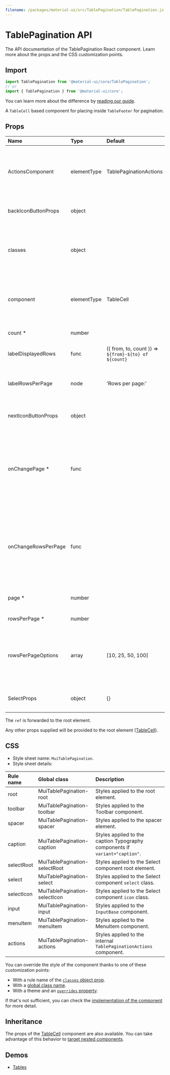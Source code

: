 ```yaml
---
filename: /packages/material-ui/src/TablePagination/TablePagination.js
---
```


<!--- This documentation is automatically generated, do not try to edit it. -->

# TablePagination API

<p class="description">The API documentation of the TablePagination React component. Learn more about the props and the CSS customization points.</p>

## Import

```js
import TablePagination from '@material-ui/core/TablePagination';
// or
import { TablePagination } from '@material-ui/core';
```

You can learn more about the difference by [reading our guide](/guides/minimizing-bundle-size/).

A `TableCell` based component for placing inside `TableFooter` for pagination.

## Props

| Name | Type | Default | Description |
|:-----|:-----|:--------|:------------|
| <span class="prop-name">ActionsComponent</span> | <span class="prop-type">elementType</span> | <span class="prop-default">TablePaginationActions</span> | The component used for displaying the actions. Either a string to use a DOM element or a component. |
| <span class="prop-name">backIconButtonProps</span> | <span class="prop-type">object</span> |  | Props applied to the back arrow [`IconButton`](/api/icon-button/) component. |
| <span class="prop-name">classes</span> | <span class="prop-type">object</span> |  | Override or extend the styles applied to the component. See [CSS API](#css) below for more details. |
| <span class="prop-name">component</span> | <span class="prop-type">elementType</span> | <span class="prop-default">TableCell</span> | The component used for the root node. Either a string to use a DOM element or a component. |
| <span class="prop-name required">count&nbsp;*</span> | <span class="prop-type">number</span> |  | The total number of rows. |
| <span class="prop-name">labelDisplayedRows</span> | <span class="prop-type">func</span> | <span class="prop-default">({ from, to, count }) => `${from}-${to} of ${count}`</span> | Customize the displayed rows label. |
| <span class="prop-name">labelRowsPerPage</span> | <span class="prop-type">node</span> | <span class="prop-default">'Rows per page:'</span> | Customize the rows per page label. Invoked with a `{ from, to, count, page }` object. |
| <span class="prop-name">nextIconButtonProps</span> | <span class="prop-type">object</span> |  | Props applied to the next arrow [`IconButton`](/api/icon-button/) element. |
| <span class="prop-name required">onChangePage&nbsp;*</span> | <span class="prop-type">func</span> |  | Callback fired when the page is changed.<br><br>**Signature:**<br>`function(event: object, page: number) => void`<br>*event:* The event source of the callback<br>*page:* The page selected |
| <span class="prop-name">onChangeRowsPerPage</span> | <span class="prop-type">func</span> |  | Callback fired when the number of rows per page is changed.<br><br>**Signature:**<br>`function(event: object) => void`<br>*event:* The event source of the callback |
| <span class="prop-name required">page&nbsp;*</span> | <span class="prop-type">number</span> |  | The zero-based index of the current page. |
| <span class="prop-name required">rowsPerPage&nbsp;*</span> | <span class="prop-type">number</span> |  | The number of rows per page. |
| <span class="prop-name">rowsPerPageOptions</span> | <span class="prop-type">array</span> | <span class="prop-default">[10, 25, 50, 100]</span> | Customizes the options of the rows per page select field. If less than two options are available, no select field will be displayed. |
| <span class="prop-name">SelectProps</span> | <span class="prop-type">object</span> | <span class="prop-default">{}</span> | Props applied to the rows per page [`Select`](/api/select/) element. |

The `ref` is forwarded to the root element.

Any other props supplied will be provided to the root element ([TableCell](/api/table-cell/)).

## CSS

- Style sheet name: `MuiTablePagination`.
- Style sheet details:

| Rule name | Global class | Description |
|:-----|:-------------|:------------|
| <span class="prop-name">root</span> | <span class="prop-name">MuiTablePagination-root</span> | Styles applied to the root element.
| <span class="prop-name">toolbar</span> | <span class="prop-name">MuiTablePagination-toolbar</span> | Styles applied to the Toolbar component.
| <span class="prop-name">spacer</span> | <span class="prop-name">MuiTablePagination-spacer</span> | Styles applied to the spacer element.
| <span class="prop-name">caption</span> | <span class="prop-name">MuiTablePagination-caption</span> | Styles applied to the caption Typography components if `variant="caption"`.
| <span class="prop-name">selectRoot</span> | <span class="prop-name">MuiTablePagination-selectRoot</span> | Styles applied to the Select component root element.
| <span class="prop-name">select</span> | <span class="prop-name">MuiTablePagination-select</span> | Styles applied to the Select component `select` class.
| <span class="prop-name">selectIcon</span> | <span class="prop-name">MuiTablePagination-selectIcon</span> | Styles applied to the Select component `icon` class.
| <span class="prop-name">input</span> | <span class="prop-name">MuiTablePagination-input</span> | Styles applied to the `InputBase` component.
| <span class="prop-name">menuItem</span> | <span class="prop-name">MuiTablePagination-menuItem</span> | Styles applied to the MenuItem component.
| <span class="prop-name">actions</span> | <span class="prop-name">MuiTablePagination-actions</span> | Styles applied to the internal `TablePaginationActions` component.

You can override the style of the component thanks to one of these customization points:

- With a rule name of the [`classes` object prop](/customization/components/#overriding-styles-with-classes).
- With a [global class name](/customization/components/#overriding-styles-with-global-class-names).
- With a theme and an [`overrides` property](/customization/globals/#css).

If that's not sufficient, you can check the [implementation of the component](https://github.com/mui-org/material-ui/blob/master/packages/material-ui/src/TablePagination/TablePagination.js) for more detail.

## Inheritance

The props of the [TableCell](/api/table-cell/) component are also available.
You can take advantage of this behavior to [target nested components](/guides/api/#spread).

## Demos

- [Tables](/components/tables/)

